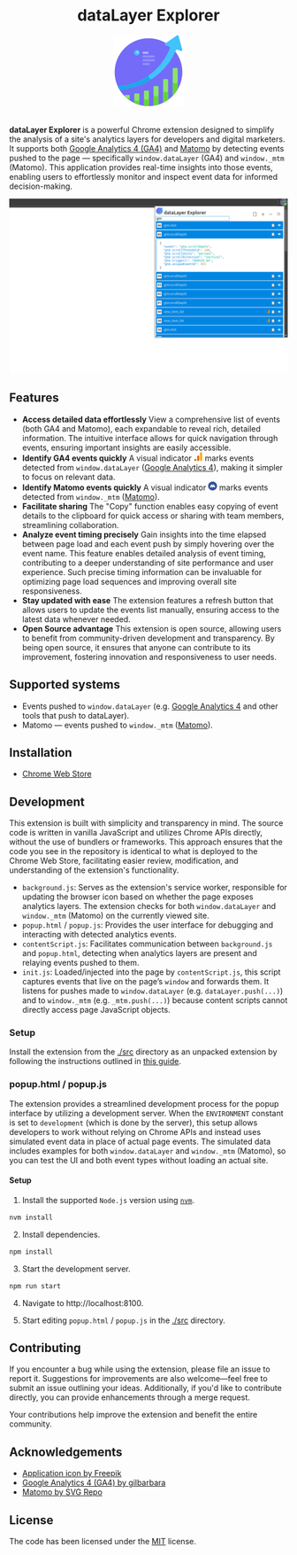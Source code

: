 <div align="center">
    <h1>dataLayer Explorer</h1>
    <img src="./src/icons/icon128.png" alt="Extension logo">
</div>
<br />

**dataLayer Explorer** is a powerful Chrome extension designed to simplify the analysis of a site's analytics layers for developers and digital marketers. It supports both [Google Analytics 4 (GA4)](https://support.google.com/analytics/answer/10089681) and [Matomo](https://matomo.org) by detecting events pushed to the page — specifically `window.dataLayer` (GA4) and `window._mtm` (Matomo).
This application provides real-time insights into those events, enabling users to effortlessly monitor and inspect event data for informed decision-making.

<div align="center">
    <img src="./images/app1.png" alt="Extension screenshot">
</div>

## Features

- **Access detailed data effortlessly** View a comprehensive list of events (both GA4 and Matomo), each expandable to reveal rich, detailed information. The intuitive interface allows for quick navigation through events, ensuring important insights are easily accessible.
- **Identify GA4 events quickly** A visual indicator <img src="./src/icons/ga4.svg" width="16" height="16" /> marks events detected from `window.dataLayer` ([Google Analytics 4](https://support.google.com/analytics/answer/10089681)), making it simpler to focus on relevant data.
- **Identify Matomo events quickly** A visual indicator <img src="./src/icons/matomo.svg" width="16" height="16" /> marks events detected from `window._mtm` ([Matomo](https://matomo.org)).
- **Facilitate sharing** The "Copy" function enables easy copying of event details to the clipboard for quick access or sharing with team members, streamlining collaboration.
- **Analyze event timing precisely** Gain insights into the time elapsed between page load and each event push by simply hovering over the event name. This feature enables detailed analysis of event timing, contributing to a deeper understanding of site performance and user experience. Such precise timing information can be invaluable for optimizing page load sequences and improving overall site responsiveness.
- **Stay updated with ease** The extension features a refresh button that allows users to update the events list manually, ensuring access to the latest data whenever needed.
- **Open Source advantage** This extension is open source, allowing users to benefit from community-driven development and transparency. By being open source, it ensures that anyone can contribute to its improvement, fostering innovation and responsiveness to user needs.

## Supported systems

- Events pushed to `window.dataLayer` (e.g. [Google Analytics 4](<(https://support.google.com/analytics/answer/10089681)>) and other tools that push to dataLayer).
- Matomo — events pushed to `window._mtm` ([Matomo](https://matomo.org)).

## Installation

- [Chrome Web Store](https://chromewebstore.google.com/detail/datalayer-explorer/akeipgacajnejdmcdmjcilfmhmaejjoe)

## Development

This extension is built with simplicity and transparency in mind. The source code is written in vanilla JavaScript and utilizes Chrome APIs directly, without the use of bundlers or frameworks. This approach ensures that the code you see in the repository is identical to what is deployed to the Chrome Web Store, facilitating easier review, modification, and understanding of the extension's functionality.

- `background.js`: Serves as the extension's service worker, responsible for updating the browser icon based on whether the page exposes analytics layers. The extension checks for both `window.dataLayer` and `window._mtm` (Matomo) on the currently viewed site.
- `popup.html` / `popup.js`: Provides the user interface for debugging and interacting with detected analytics events.
- `contentScript.js`: Facilitates communication between `background.js` and `popup.html`, detecting when analytics layers are present and relaying events pushed to them.
- `init.js`: Loaded/injected into the page by `contentScript.js`, this script captures events that live on the page’s `window` and forwards them. It listens for pushes made to `window.dataLayer` (e.g. `dataLayer.push(...)`) and to `window._mtm` (e.g. `_mtm.push(...)`) because content scripts cannot directly access page JavaScript objects.

### Setup

Install the extension from the [./src](./src) directory as an unpacked extension by following the instructions outlined in [this guide](https://developer.chrome.com/docs/extensions/get-started/tutorial/hello-world#load-unpacked).

### popup.html / popup.js

The extension provides a streamlined development process for the popup interface by utilizing a development server. When the `ENVIRONMENT` constant is set to `development` (which is done by the server), this setup allows developers to work without relying on Chrome APIs and instead uses simulated event data in place of actual page events. The simulated data includes examples for both `window.dataLayer` and `window._mtm` (Matomo), so you can test the UI and both event types without loading an actual site.

#### Setup

1. Install the supported `Node.js` version using [`nvm`](https://github.com/nvm-sh/nvm).

```bash
nvm install
```

2. Install dependencies.

```bash
npm install
```

3. Start the development server.

```bash
npm run start
```

4. Navigate to http://localhost:8100.

5. Start editing `popup.html` / `popup.js` in the [./src](./src) directory.

## Contributing

If you encounter a bug while using the extension, please file an issue to report it. Suggestions for improvements are also welcome—feel free to submit an issue outlining your ideas. Additionally, if you'd like to contribute directly, you can provide enhancements through a merge request.

Your contributions help improve the extension and benefit the entire community.

## Acknowledgements

- [Application icon by Freepik](https://www.freepik.com/icon/profit_2382603#fromView=family&page=1&position=89&uuid=8883d7b3-8586-4727-a7a4-7fdbe25f53db)
- [Google Analytics 4 (GA4) by gilbarbara](https://www.svgrepo.com/svg/353804/google-analytics)
- [Matomo by SVG Repo](https://www.svgrepo.com/svg/331481/matomo)

## License

The code has been licensed under the [MIT](https://opensource.org/license/mit) license.
